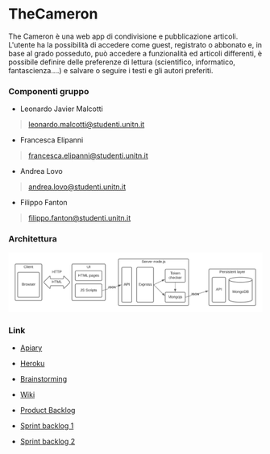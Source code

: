 # TheCameron

The Cameron è una web app di condivisione e pubblicazione articoli. L'utente ha la possibilità di accedere come guest, registrato o abbonato e, in base al grado posseduto, può accedere a funzionalità ed articoli differenti, è possibile definire delle preferenze di lettura (scientifico, informatico, fantascienza....) e salvare o seguire i testi e gli autori preferiti.

### Componenti gruppo

- Leonardo Javier Malcotti

> leonardo.malcotti@studenti.unitn.it
- Francesca Elipanni

> francesca.elipanni@studenti.unitn.it
- Andrea Lovo

> andrea.lovo@studenti.unitn.it
- Filippo Fanton 

> filippo.fanton@studenti.unitn.it

### Architettura

![Image](https://github.com/LeonardoMalcotti/TheCameron/blob/0e81e4d67d3b7b978304dc9511e33a7eab91a83e/image/Blank%20diagram.png)

### Link

* [Apiary](https://app.apiary.io/thecameron/editor)

* [Heroku](https://thecameron.herokuapp.com)

* [Brainstorming](https://github.com/LeonardoMalcotti/TheCameron/wiki/Brainstorming)

* [Wiki](https://github.com/LeonardoMalcotti/TheCameron/wiki/Thecameron)

* [Product Backlog](https://docs.google.com/spreadsheets/d/1nT33xRQweB162Ilxq3Zt4q_0o57-XM8jJG8rS4yGwcM/edit#gid=0)

* [Sprint backlog 1](https://docs.google.com/spreadsheets/d/1iq2Y3-EQVXpjwhRFGDwBuISH93vBWXl9fhQhq9eQkT4/edit#gid=0)

* [Sprint backlog 2](https://docs.google.com/spreadsheets/d/1oWE7JZeryTlE7SwRYtroFvpykME0LyC3REStamVWYvY/edit)
